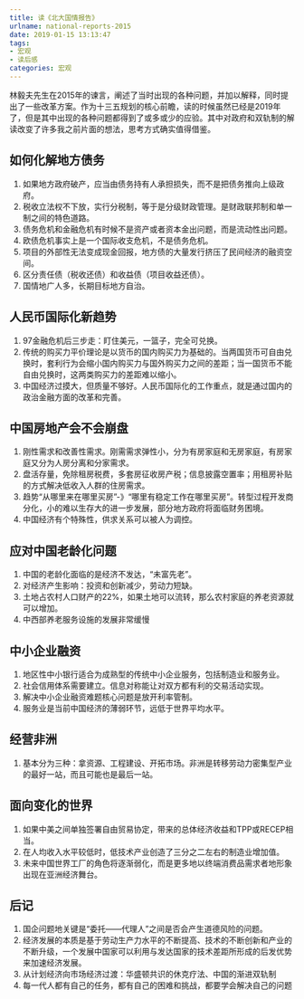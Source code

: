 ```yaml
---
title: 读《北大国情报告》
urlname: national-reports-2015
date: 2019-01-15 13:13:47
tags: 
- 宏观
- 读后感
categories: 宏观
---
```


林毅夫先生在2015年的谏言，阐述了当时出现的各种问题，并加以解释，同时提出了一些改革方案。作为十三五规划的核心前瞻，读的时候虽然已经是2019年了，但是其中出现的各种问题都得到了或多或少的应验。其中对政府和双轨制的解读改变了许多我之前片面的想法，思考方式确实值得借鉴。

<!-- more -->

## 如何化解地方债务
1. 如果地方政府破产，应当由债务持有人承担损失，而不是把债务推向上级政府。
2. 税收立法权不下放，实行分税制，等于是分级财政管理。是财政联邦制和单一制之间的特色道路。
3. 债务危机和金融危机有时候不是资产或者资本金出问题，而是流动性出问题。
4. 欧债危机事实上是一个国际收支危机，不是债务危机。
5. 项目的外部性无法变成现金回报，地方债的大量发行挤压了民间经济的融资空间。
6. 区分责任债（税收还债）和收益债（项目收益还债）。
7. 国情地广人多，长期目标地方自治。

## 人民币国际化新趋势
1. 97金融危机后三步走：盯住美元，一篮子，完全可兑换。
2. 传统的购买力平价理论是以货币的国内购买力为基础的。当两国货币可自由兑换时，套利行为会缩小国内购买力与国外购买力之间的差距；当一国货币不能自由兑换时，这两类购买力的差距难以缩小。
3. 中国经济过摸大，但质量不够好。人民币国际化的工作重点，就是通过国内的政治金融方面的改革和完善。

## 中国房地产会不会崩盘
1. 刚性需求和改善性需求。刚需需求弹性小，分为有房家庭和无房家庭，有房家庭又分为人房分离和分家需求。
2. 盘活存量，免除租房税费，多套房征收房产税；信息披露空置率；用租房补贴的方式解决低收入人群的住房需求。
3. 趋势“从哪里来在哪里买房”-》“哪里有稳定工作在哪里买房”。转型过程开发商分化，小的难以生存大的进一步发展，部分地方政府将面临财务困境。
4. 中国经济有个特殊性，供求关系可以被人为调控。

## 应对中国老龄化问题
1. 中国的老龄化面临的是经济不发达，“未富先老”。
2. 对经济产生影响：投资和创新减少，劳动力短缺。
3. 土地占农村人口财产的22%，如果土地可以流转，那么农村家庭的养老资源就可以增加。
4. 中西部养老服务设施的发展非常缓慢

## 中小企业融资
1. 地区性中小银行适合为成熟型的传统中小企业服务，包括制造业和服务业。
2. 社会信用体系需要建立。信息对称能让对双方都有利的交易活动实现。
3. 解决中小企业融资难题核心问题是放开利率管制。
4. 服务业是当前中国经济的薄弱环节，远低于世界平均水平。

## 经营非洲
1. 基本分为三种：拿资源、工程建设、开拓市场。非洲是转移劳动力密集型产业的最好一站，而且可能也是最后一站。

## 面向变化的世界
1. 如果中美之间单独签署自由贸易协定，带来的总体经济收益和TPP或RECEP相当。
2. 在人均收入水平较低时，低技术产业创造了三分之二左右的制造业增加值。
3. 未来中国世界工厂的角色将逐渐弱化，而是更多地以终端消费品需求者地形象出现在亚洲经济舞台。

## 后记
1. 国企问题地关键是“委托——代理人”之间是否会产生道德风险的问题。
2. 经济发展的本质是基于劳动生产力水平的不断提高、技术的不断创新和产业的不断升级，一个发展中国家可以利用与发达国家的技术差距所形成的后发优势来加速经济发展。
3. 从计划经济向市场经济过渡：华盛顿共识的休克疗法、中国的渐进双轨制
4. 每一代人都有自己的任务，都有自己的困难和挑战，都要学会解决自己的问题
